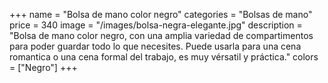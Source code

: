 +++
name = "Bolsa de mano color negro"
categories = "Bolsas de mano"
price = 340
image = "/images/bolsa-negra-elegante.jpg"
description = "Bolsa de mano color negro, con una amplia variedad de compartimentos para poder guardar todo lo que necesites. Puede usarla para una cena romantica o una cena formal del trabajo, es muy vérsatil y práctica."
colors = ["Negro"]
+++